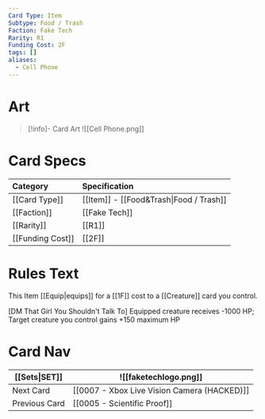 ```yaml
---
Card Type: Item
Subtype: Food / Trash
Faction: Fake Tech
Rarity: R1
Funding Cost: 2F
tags: []
aliases:
  - Cell Phone
---
```

# Art

> [!info]- Card Art
> ![[Cell Phone.png]]

# Card Specs

| Category | Specification| 
| :--- | :--- |
| [[Card Type]] | [[Item]] - [[Food&Trash\|Food / Trash]] | 
| [[Faction]] | [[Fake Tech]] |  
| [[Rarity]] | [[R1]] |  
| [[Funding Cost]] | [[2F]] |  

# Rules Text  

This Item [[Equip|equips]] for a [[1F]] cost to a [[Creature]] card you control.  

[DM That Girl You Shouldn't Talk To] Equipped creature receives -1000 HP;
Target creature you control gains +150 maximum HP  


# Card Nav

| [[Sets\|SET]] | ![[faketechlogo.png]] |
| --------------------------- | --------------------- |
| Next Card                   | [[0007 - Xbox Live Vision Camera (HACKED)]]                  |
| Previous Card               | [[0005 - Scientific Proof]]                  |




